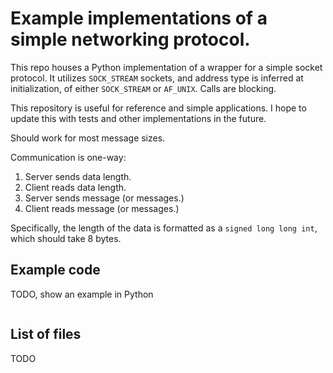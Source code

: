 # Example implementations of a simple networking protocol.

This repo houses a Python implementation of a wrapper for a simple socket protocol. It utilizes `SOCK_STREAM` sockets, and address type is inferred at initialization, of either `SOCK_STREAM` or `AF_UNIX`. Calls are blocking.

This repository is useful for reference and simple applications. I hope to update this with tests and other implementations in the future.

Should work for most message sizes.

Communication is one-way:

1. Server sends data length.
2. Client reads data length.
3. Server sends message (or messages.)
4. Client reads message (or messages.)

Specifically, the length of the data is formatted as a `signed long long int`, which should take 8 bytes.

## Example code

TODO, show an example in Python

```

```

## List of files

TODO

